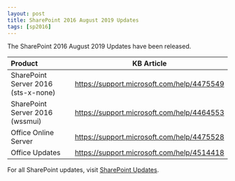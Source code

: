 ```yaml
---
layout: post
title: SharePoint 2016 August 2019 Updates
tags: [sp2016]
---
```


The SharePoint 2016 August 2019 Updates have been released.

|Product | KB Article |
|:--- |--- |
|SharePoint Server 2016 (sts-x-none) | <https://support.microsoft.com/help/4475549> |
|SharePoint Server 2016 (wssmui) | <https://support.microsoft.com/help/4464553> |
|Office Online Server | <https://support.microsoft.com/help/4475528> |
|Office Updates | <https://support.microsoft.com/help/4514418> |

For all SharePoint updates, visit [SharePoint Updates](https://sharepointupdates.com).